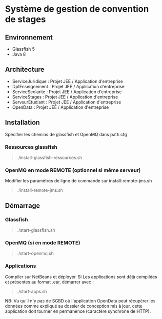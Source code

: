 # Système de gestion de convention de stages


## Environnement 
* Glassfish 5
* Java 8

## Architecture
* ServiceJuridique : Projet JEE / Application d'entreprise 
* DptEnseignement : Projet JEE / Application d'entreprise 
* ServiceScolarite : Projet JEE / Application d'entreprise 
* ServiceStages : Projet JEE / Application d'entreprise 
* ServeurEtudiant : Projet JEE / Application d'entreprise 
* OpenData : Projet JEE / Application d'entreprise 

## Installation 
Spécifier les chemins de glassfish et OpenMQ dans path.cfg

### Ressources glassfish
> ./install-glassfish-ressources.sh

### OpenMQ en mode REMOTE (optionnel si même serveur)
Modifier les paramètres de ligne de commande sur install-remote-jms.sh
> ./install-remote-jms.sh

## Démarrage
### Glassfish
> ./start-glassfish.sh
### OpenMQ (si en mode REMOTE)
> ./start-openmq.sh
### Applications
Compiler sur NetBeans et déployer. Si Les applications sont déjà compilées et présentes au format .ear, démarrer avec :
> ./start-apps.sh

NB: Vu qu'il n'y pas de SGBD où l'application OpenData peut récupérer les données comme expliqué au dossier de conception mis à jour, cette application doit tourner en permanence (caractère synchrone de HTTP).




  

